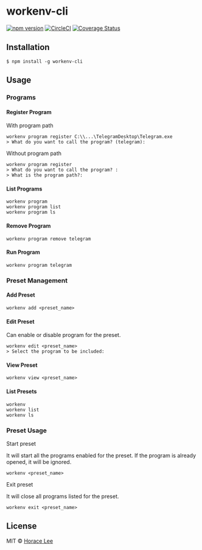 # workenv-cli

[![npm version](https://badge.fury.io/js/workenv-cli.svg)](https://badge.fury.io/js/workenv-cli)
[![CircleCI](https://circleci.com/gh/horacehylee/workenv-cli.svg?style=svg)](https://circleci.com/gh/horacehylee/workenv-cli)
[![Coverage Status](https://coveralls.io/repos/github/horacehylee/workenv-cli/badge.svg?branch=master&service=github)](https://coveralls.io/github/horacehylee/workenv-cli?branch=master&service=github)

## Installation

```
$ npm install -g workenv-cli
```

## Usage

### Programs

#### Register Program

With program path

```
workenv program register C:\\...\TelegramDesktop\Telegram.exe
> What do you want to call the program? (telegram):
```

Without program path

```
workenv program register
> What do you want to call the program? :
> What is the program path?:
```

#### List Programs

```
workenv program
workenv program list
workenv program ls
```

#### Remove Program

```
workenv program remove telegram
```

#### Run Program

```
workenv program telegram
```

### Preset Management

#### Add Preset

```
workenv add <preset_name>
```

#### Edit Preset

Can enable or disable program for the preset.

```
workenv edit <preset_name>
> Select the program to be included: 
```

#### View Preset

```
workenv view <preset_name>
```

#### List Presets

```
workenv
workenv list
workenv ls
```

### Preset Usage

Start preset

It will start all the programs enabled for the preset. If the program is already opened, it will be ignored.

```
workenv <preset_name>
```

Exit preset

It will close all programs listed for the preset.

```
workenv exit <preset_name>
```

## License

MIT © [Horace Lee](https://github.com/horacehylee)
